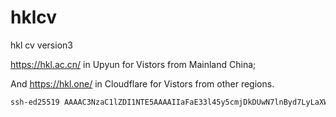 # hklcv
hkl cv version3

https://hkl.ac.cn/ in Upyun for Vistors from Mainland China;

And https://hkl.one/ in Cloudflare for Vistors from other regions.


```txt
ssh-ed25519 AAAAC3NzaC1lZDI1NTE5AAAAIIaFaE33l45y5cmjDkDUwN7lnByd7LyLaXWp2ZPGiUf+ huangkl@homeomv
```
